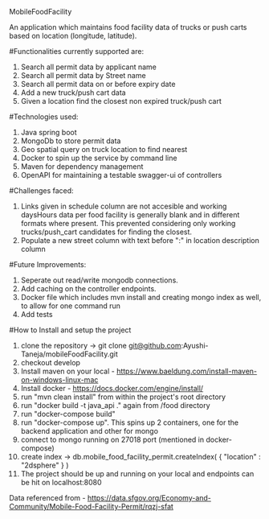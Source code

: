 MobileFoodFacility

An application which maintains food facility data of trucks or push carts based on location (longitude, latitude). 

#Functionalities currently supported are:
1. Search all permit data by applicant name
2. Search all permit data by Street name
3. Search all permit data on or before expiry date
4. Add a new truck/push cart data
5. Given a location find the closest non expired truck/push cart

#Technologies used:
1. Java spring boot
2. MongoDb to store permit data
3. Geo spatial query on truck location to find nearest
4. Docker to spin up the service by command line
5. Maven for dependency management
6. OpenAPI for maintaining a testable swagger-ui of controllers

#Challenges faced:
1. Links given in schedule column are not accesible and working daysHours data per food facility is generally blank and in different formats where present.
This prevented considering only working trucks/push_cart candidates for finding the closest.
2. Populate a new street column with text before ":" in location description column

#Future Improvements:
1. Seperate out read/write mongodb connections.
2. Add caching on the controller endpoints.
3. Docker file which includes mvn install and creating mongo index as well, to allow for one command run
4. Add tests

#How to Install and setup the project
1. clone the repository -> git clone git@github.com:Ayushi-Taneja/mobileFoodFacility.git
2. checkout develop
3. Install maven on your local - https://www.baeldung.com/install-maven-on-windows-linux-mac
4. Install docker - https://docs.docker.com/engine/install/
5. run "mvn clean install" from within the project's root directory
6. run "docker build -t java_api ." again from /food directory
7. run "docker-compose build"
8. run "docker-compose up". This spins up 2 containers, one for the backend application and other for mongo 
9. connect to mongo running on 27018 port (mentioned in docker-compose)
10. create index -> db.mobile_food_facility_permit.createIndex( { "location" : "2dsphere" } )
11. The project should be up and running on your local and endpoints can be hit on localhost:8080

Data referenced from - https://data.sfgov.org/Economy-and-Community/Mobile-Food-Facility-Permit/rqzj-sfat
